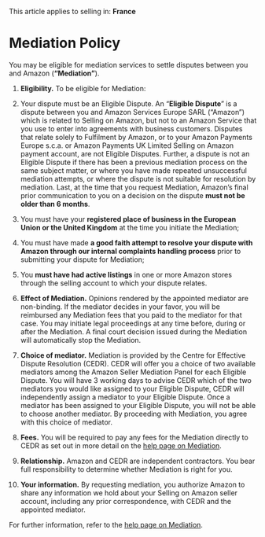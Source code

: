 This article applies to selling in: **France**

Mediation Policy
================

You may be eligible for mediation services to settle disputes between you and Amazon (**“Mediation”**).

1. **Eligibility.** To be eligible for Mediation:
  

1. Your dispute must be an Eligible Dispute. An “**Eligible Dispute**” is a dispute between you and Amazon Services Europe SARL (“Amazon”) which is related to Selling on Amazon, but not to an Amazon Service that you use to enter into agreements with business customers. Disputes that relate solely to Fulfilment by Amazon, or to your Amazon Payments Europe s.c.a. or Amazon Payments UK Limited Selling on Amazon payment account, are not Eligible Disputes. Further, a dispute is not an Eligible Dispute if there has been a previous mediation process on the same subject matter, or where you have made repeated unsuccessful mediation attempts, or where the dispute is not suitable for resolution by mediation. Last, at the time that you request Mediation, Amazon’s final prior communication to you on a decision on the dispute **must not be older than 6 months**.
2. You must have your **registered place of business in the European Union or the United Kingdom** at the time you initiate the Mediation;
3. You must have made **a good faith attempt to resolve your dispute with Amazon through our internal complaints handling process** prior to submitting your dispute for Mediation;
4. You **must have had active listings** in one or more Amazon stores through the selling account to which your dispute relates.

  
5. **Effect of Mediation.** Opinions rendered by the appointed mediator are non-binding. If the mediator decides in your favor, you will be reimbursed any Mediation fees that you paid to the mediator for that case. You may initiate legal proceedings at any time before, during or after the Mediation. A final court decision issued during the Mediation will automatically stop the Mediation.
  
7. **Choice of mediator.** Mediation is provided by the Centre for Effective Dispute Resolution (CEDR). CEDR will offer you a choice of two available mediators among the Amazon Seller Mediation Panel for each Eligible Dispute. You will have 3 working days to advise CEDR which of the two mediators you would like assigned to your Eligible Dispute, CEDR will independently assign a mediator to your Eligible Dispute. Once a mediator has been assigned to your Eligible Dispute, you will not be able to choose another mediator. By proceeding with Mediation, you agree with this choice of mediator.
  
9. **Fees.** You will be required to pay any fees for the Mediation directly to CEDR as set out in more detail on the [help page on Mediation](https://sellercentral-europe.amazon.com/gp/help/external/GG7CAYUTVZKATDUY?locale=en-US).
  
11. **Relationship.** Amazon and CEDR are independent contractors. You bear full responsibility to determine whether Mediation is right for you.
  
13. **Your information.** By requesting mediation, you authorize Amazon to share any information we hold about your Selling on Amazon seller account, including any prior correspondence, with CEDR and the appointed mediator.

For further information, refer to the [help page on Mediation](https://sellercentral-europe.amazon.com/gp/help/external/GG7CAYUTVZKATDUY?locale=en-US).